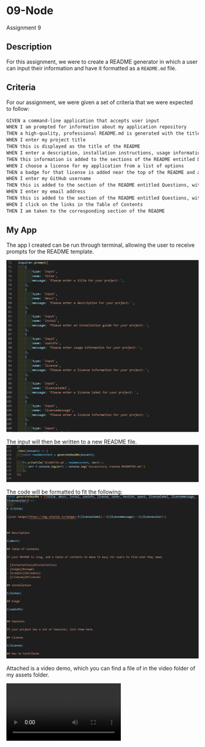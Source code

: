 # 09-Node
Assignment 9

## Description

For this assignment, we were to create a README generator in which a user can input their information and have it formatted as a `README.md` file.

## Criteria

For our assignment, we were given a set of criteria that we were expected to follow: 

```md
GIVEN a command-line application that accepts user input
WHEN I am prompted for information about my application repository
THEN a high-quality, professional README.md is generated with the title of my project and sections entitled Description, Table of Contents, Installation, Usage, License, Contributing, Tests, and Questions
WHEN I enter my project title
THEN this is displayed as the title of the README
WHEN I enter a description, installation instructions, usage information, contribution guidelines, and test instructions
THEN this information is added to the sections of the README entitled Description, Installation, Usage, Contributing, and Tests
WHEN I choose a license for my application from a list of options
THEN a badge for that license is added near the top of the README and a notice is added to the section of the README entitled License that explains which license the application is covered under
WHEN I enter my GitHub username
THEN this is added to the section of the README entitled Questions, with a link to my GitHub profile
WHEN I enter my email address
THEN this is added to the section of the README entitled Questions, with instructions on how to reach me with additional questions
WHEN I click on the links in the Table of Contents
THEN I am taken to the corresponding section of the README
```


## My App

The app I created can be run through terminal, allowing the user to receive prompts for the README template.  


![generated README](./assets/img/app2.PNG)


The input will then be written to a new README file.
![generated README](./assets/img/app3.PNG)

The code will be formatted to fit the following: 
![generated README](./assets/img/app1.PNG)


Attached is a video demo, which you can find a file of in the video folder of my assets folder.

![demo video](./assets/video/READMEDEMO.webm)